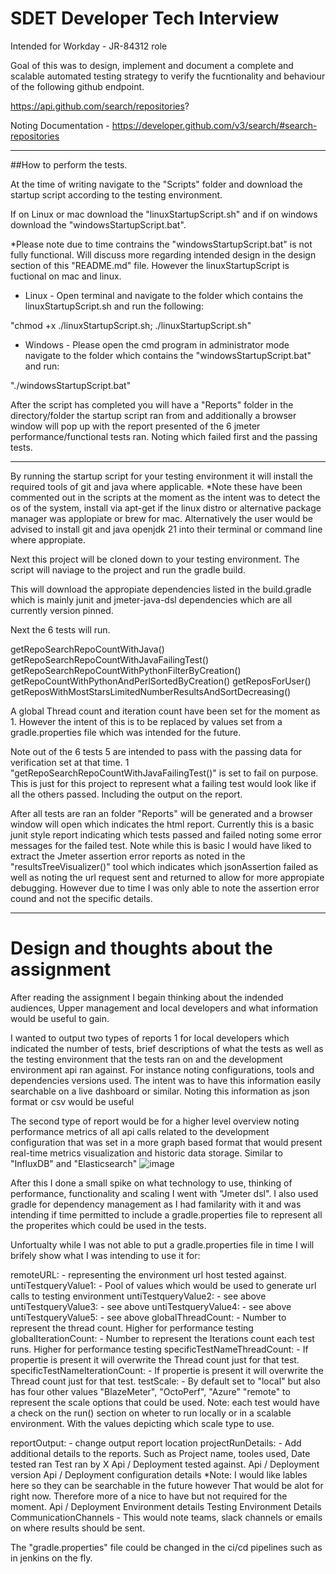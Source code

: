 # SDET Developer Tech Interview
Intended for Workday - JR-84312 role

Goal of this was to design, implement and document a complete and scalable automated testing strategy to verify the fucntionality and behaviour
of the following github endpoint. 

https://api.github.com/search/repositories?

Noting Documentation - 
https://developer.github.com/v3/search/#search-repositories

----
##How to perform the tests. 

At the time of writing navigate to the "Scripts" folder and download the startup script according to the testing environment.

If on Linux or mac download the "linuxStartupScript.sh" and if on windows download the "windowsStartupScript.bat".

*Please note due to time contrains the "windowsStartupScript.bat" is not fully functional. Will discuss more regarding intended design
in the design section of this "README.md" file. However the linuxStartupScript is fuctional on mac and linux.

- Linux -
Open terminal and navigate to the folder which contains the linuxStartupScript.sh and run the following:

"chmod +x ./linuxStartupScript.sh; ./linuxStartupScript.sh"

- Windows -
Please open the cmd program in administrator mode navigate to the folder which contains the "windowsStartupScript.bat"
and run:

"./windowsStartupScript.bat"

After the script has completed you will have a "Reports" folder in the directory/folder the startup script ran from and additionally 
a browser window will pop up with the report presented of the 6 jmeter performance/functional tests ran. Noting which failed first and the passing tests.

--------------

By running the startup script for your testing environment it will install the required tools of git and java where applicable.
*Note these have been commented out in the scripts at the moment as the intent was to detect the os of the system, install via apt-get
if the linux distro or alternative package manager was applopiate or brew for mac. Alternatively the user would be advised to install 
git and java openjdk 21 into their terminal or command line where appropiate.

Next this project will be cloned down to your testing environment. The script will naviage to the project and run the gradle build.

This will download the appropiate dependencies listed in the build.gradle which is mainly junit and jmeter-java-dsl dependencies
which are all currently version pinned. 

Next the 6 tests will run. 

getRepoSearchRepoCountWithJava()
getRepoSearchRepoCountWithJavaFailingTest()
getRepoSearchRepoCountWithPythonFilterByCreation()
getRepoCountWithPythonAndPerlSortedByCreation()
getReposForUser()
getReposWithMostStarsLimitedNumberResultsAndSortDecreasing()

A global Thread count and iteration count have been set for the moment as 1. 
However the intent of this is to be replaced by values set from a gradle.properties file which was intended for the future. 

Note out of the 6 tests 5 are intended to pass with the passing data for verification set at that time. 
1 "getRepoSearchRepoCountWithJavaFailingTest()" is set to fail on purpose. This is just for this project to represent what a failing test would look like
if all the others passed. Including the output on the report. 

After all tests are ran an folder "Reports" will be generated and a browser window will open which indicates the html report. 
Currently this is a basic junit style report indicating which tests passed and failed noting some error messages for the failed test. 
Note while this is basic I would have liked to extract the Jmeter assertion error reports as noted in the "resultsTreeVisualizer()" tool which indicates which 
jsonAssertion failed as well as noting the url request sent and returned to allow for more appropiate debugging. However due to time I was only able to note the
assertion error cound and not the specific details. 

------------------
# Design and thoughts about the assignment
After reading the assignment I begain thinking about the indended audiences, Upper management and local developers and what information would be useful to gain. 

I wanted to output two types of reports 1 for local developers which indicated the number of tests, brief descriptions of what the tests as well as the testing environment 
that the tests ran on and the development environment api ran against. For instance noting configurations, tools and dependencies versions used. The intent was to have this 
information easily searchable on a live dashboard or similar. Noting this information as json format or csv would be useful

The second type of report would be for a higher level overview noting performance metrics of all api calls related to the development configuration that was set in a more graph based format
that would present real-time metrics visualization and historic data storage. Similar to "InfluxDB" and "Elasticsearch"
![image](https://github.com/SeanFitz1919/sdetTechJmeter/assets/157889810/cdfc92b2-a832-448a-a7a1-665c51de5bba)

After this I done a small spike on what technology to use, thinking of performance, functionality and scaling I went with "Jmeter dsl".
I also used gradle for dependency management as I had familarity with it and was intending if time permitted to include a gradle.properties file
to represent all the properites which could be used in the tests. 

Unfortualty while I was not able to put a gradle.properties file in time I will brifely show what I was intending to use it for:

remoteURL: - representing the environment url host tested against.
untiTestqueryValue1: - Pool of values which would be used to generate url calls to testing environment 
untiTestqueryValue2: - see above
untiTestqueryValue3: - see above
untiTestqueryValue4: - see above
untiTestqueryValue5: - see above
globalThreadCount: - Number to represent the thread count. Higher for performance testing
globalIterationCount: - Number to represent the Iterations count each test runs. Higher for performance testing
specificTestNameThreadCount: - If propertie is present it will overwrite the Thread count just for that test.
specificTestNameIterationCount: - If propertie is present it will overwrite the Thread count just for that test.
testScale: - By default set to "local" but also has four other values "BlazeMeter", "OctoPerf", "Azure" "remote" to represent the scale options that could be used. 
            Note: each test would have a check on the run() section on wheter to run locally or in a scalable environment. With the values depicting which scale type to use. 

reportOutput: - change output report location
projectRunDetails: - Add additional details to the reports. Such as
                  Project name, 
                  tooles used,
                  Date tested ran
                  Test ran by X
                  Api / Deployment tested against. 
                  Api / Deployment version
                  Api / Deployment configuration details *Note: I would like lables here so they can be searchable in the future however That would be alot for right now. Therefore more of a nice to have but not required for the moment. 
                  Api / Deployment Environment details
                  Testing Environment Details
                  CommunicationChannels - This would note teams, slack channels or emails on where results should be sent. 

The "gradle.properties" file could be changed in the ci/cd pipelines such as in jenkins on the fly.






